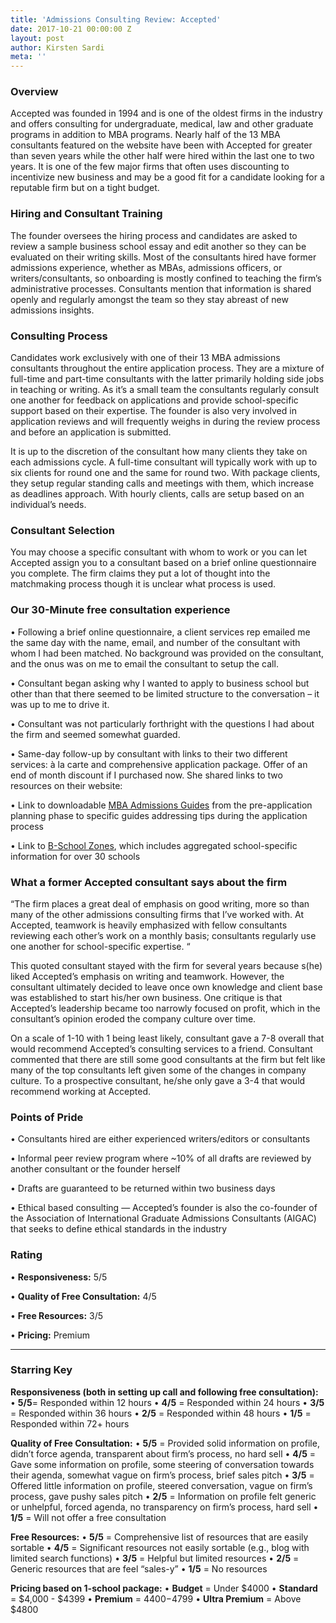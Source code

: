 ```yaml
---
title: 'Admissions Consulting Review: Accepted'
date: 2017-10-21 00:00:00 Z
layout: post
author: Kirsten Sardi
meta: ''
--- 
```


### **Overview**
Accepted was founded in 1994 and is one of the oldest firms in the industry and offers consulting for undergraduate, medical, law and other graduate programs in addition to MBA programs.  Nearly half of the 13 MBA consultants featured on the website have been with Accepted for greater than seven years while the other half were hired within the last one to two years.  It is one of the few major firms that often uses discounting to incentivize new business and may be a good fit for a candidate looking for a reputable firm but on a tight budget.

### **Hiring and Consultant Training**
The founder oversees the hiring process and candidates are asked to review a sample business school essay and edit another so they can be evaluated on their writing skills. Most of the consultants hired have former admissions experience, whether as MBAs, admissions officers, or writers/consultants, so onboarding is mostly confined to teaching the firm’s administrative processes.  Consultants mention that information is shared openly and regularly amongst the team so they stay abreast of new admissions insights. 

### **Consulting Process**

Candidates work exclusively with one of their 13 MBA admissions consultants throughout the entire application process.  They are a mixture of full-time and part-time consultants with the latter primarily holding side jobs in teaching or writing. As it’s a small team the consultants regularly consult one another for feedback on applications and provide school-specific support based on their expertise. The founder is also very involved in application reviews and will frequently weighs in during the review process and before an application is submitted.  

It is up to the discretion of the consultant how many clients they take on each admissions cycle. A full-time consultant will typically work with up to six clients for round one and the same for round two.  With package clients, they setup regular standing calls and meetings with them, which increase as deadlines approach. With hourly clients, calls are setup based on an individual’s needs. 

### **Consultant Selection**

You may choose a specific consultant with whom to work or you can let Accepted assign you to a consultant based on a brief online questionnaire you complete. The firm claims they put a lot of thought into the matchmaking process though it is unclear what process is used.

### **Our 30-Minute free consultation experience**

• Following a brief online questionnaire, a client services rep emailed me the same day with the name, email, and number of the consultant with whom I had been matched. No background was provided on the consultant, and the onus was on me to email the consultant to setup the call. 

• Consultant began asking why I wanted to apply to business school but other than that there seemed to be limited structure to the conversation – it was up to me to drive it.

• Consultant was not particularly forthright with the questions I had about the firm and seemed somewhat guarded. 

• Same-day follow-up by consultant with links to their two different services: à la carte and comprehensive application package. Offer of an end of month discount if I purchased now. She shared links to two resources on their website:

• Link to downloadable [MBA Admissions Guides](https://www.accepted.com/mba-special-reports) from the pre-application planning phase to specific guides addressing tips during the application process

• Link to [B-School Zones](https://www.accepted.com/mba/zones/bschools), which includes aggregated school-specific information for over 30 schools

### **What a former Accepted consultant says about the firm**
“The firm places a great deal of emphasis on good writing, more so than many of the other admissions consulting firms that I’ve worked with.  At Accepted, teamwork is heavily emphasized with fellow consultants reviewing each other’s work on a monthly basis; consultants regularly use one another for school-specific expertise. “

This quoted consultant stayed with the firm for several years because s(he) liked Accepted’s emphasis on writing and teamwork. However, the consultant ultimately decided to leave once own knowledge and client base was established to start his/her own business. One critique is that Accepted’s leadership became too narrowly focused on profit, which in the consultant’s opinion eroded the company culture over time.  

On a scale of 1-10 with 1 being least likely, consultant gave a 7-8 overall that would recommend Accepted’s consulting services to a friend. Consultant commented that there are still some good consultants at the firm but felt like many of the top consultants left given some of the changes in company culture.  To a prospective consultant, he/she only gave a 3-4 that would recommend working at Accepted.

### **Points of Pride**

• Consultants hired are either experienced writers/editors or consultants

• Informal peer review program where ~10% of all drafts are reviewed by another consultant or the founder herself

• Drafts are guaranteed to be returned within two business days

• Ethical based consulting — Accepted’s founder is also the co-founder of the Association of International Graduate Admissions Consultants (AIGAC) that seeks to define ethical standards in the industry



### **Rating**

• **Responsiveness:**	5/5

• **Quality of Free Consultation:**	4/5

• **Free Resources:** 3/5

• **Pricing:** Premium


-------------------------------------------------------------------------------------------------------------------------------------

### **Starring Key**

**Responsiveness (both in setting up call and following free consultation):**
• **5/5**= Responded within 12 hours
• **4/5** = Responded within 24 hours
• **3/5** = Responded within 36 hours
• **2/5** = Responded within 48 hours
• **1/5** = Responded within 72+ hours

**Quality of Free Consultation:**
• **5/5** = Provided solid information on profile, didn’t force agenda, transparent about firm’s process, no hard sell
• **4/5** = Gave some information on profile, some steering of conversation towards their agenda, somewhat vague on firm’s process, brief sales pitch
• **3/5** = Offered little information on profile, steered conversation, vague on firm’s process, gave pushy sales pitch
• **2/5** = Information on profile felt generic or unhelpful, forced agenda, no transparency on firm’s process, hard sell
• **1/5** = Will not offer a free consultation

**Free Resources:**
• **5/5** = Comprehensive list of resources that are easily sortable
• **4/5** = Significant resources not easily sortable (e.g., blog with limited search functions)
• **3/5** = Helpful but limited resources
• **2/5** = Generic resources that are feel “sales-y”
• **1/5** = No resources

**Pricing based on 1-school package:**
• **Budget** = Under $4000
• **Standard** = $4,000 - $4399
• **Premium** = $4400-$4799
• **Ultra Premium** = Above $4800



